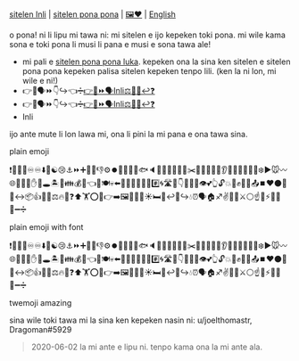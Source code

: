 [sitelen Inli](https://joelthomastr.github.io/tokipona) | [<span class="spp">sitelen pona pona</span>](https://joelthomastr.github.io/tokipona/READMEspp) | [&#x1f5bc;&#x2764;](https://joelthomastr.github.io/tokipona/READMEsp) | [English](https://joelthomastr.github.io/tokipona/READMEen)

o pona! ni li lipu mi tawa ni: mi sitelen e ijo kepeken toki pona. mi wile kama sona e toki pona li musi li pana e musi e sona tawa ale!

- mi pali e [sitelen pona pona luka](https://joelthomastr.github.io/tokipona/sitelen-pona-pona-luka_si). kepeken ona la sina ken sitelen e sitelen pona pona kepeken palisa sitelen kepeken tenpo lili. (ken la ni lon, mi wile e ni!)
- <span class="sp">&#x1f449;&#x1f4aa;&#x1f5e3;&#x23e9;&#xfe0f;&#x1f447;&#x21aa;&#xfe0f;&#x1f448;&#x2797;&#xfe0f;</span>[<span class="sp">&#x1f449;&#x1f527;&#x23e9;&#xfe0f;&#x1f5e3;Inli&#x2696;&#xfe0f;&#x1f464;&#x1f300;&#x21a9;&#xfe0f;&#x2753;&#xfe0f;</span>](https://joelthomastr.github.io/tokipona/kepeken-pi-toki-inli_si)
- &#x1f449;&#x1f4aa;&#x1f5e3;&#x23e9;&#xfe0f;&#x1f447;&#x21aa;&#xfe0f;&#x1f448;&#x2797;&#xfe0f;[&#x1f449;&#x1f527;&#x23e9;&#xfe0f;&#x1f5e3;Inli&#x2696;&#xfe0f;&#x1f464;&#x1f300;&#x21a9;&#xfe0f;&#x2753;&#xfe0f;](https://joelthomastr.github.io/tokipona/kepeken-pi-toki-inli_si)
- <i class="twa twa-backhand-index-pointing-right"></i><i class="twa twa-flexed-biceps"></i><i class="twa twa-speaking-head"></i><i class="twa twa-fast-forward-button"></i><i class="twa twa-backhand-index-pointing-down"></i><i class="twa twa-left-arrow-curving-right"></i><i class="twa twa-backhand-index-pointing-left"></i><i class="twa twa-division-sign"></i><i class="twa twa-backhand-index-pointing-right"></i><i class="twa twa-wrench"></i><i class="twa twa-fast-forward-button"></i><i class="twa twa-speaking-head"></i>Inli<i class="twa twa-balance-scale"></i><i class="twa twa-bust-in-silhouette"></i><i class="twa twa-cyclone"></i><i class="twa twa-right-arrow-curving-left"></i><i class="twa twa-question-mark"></i>

ijo ante mute li lon lawa mi, ona li pini la mi pana e ona tawa sina.

plain emoji

&#x2757;&#xfe0f;&#x1f98e;&#x274c;&#x1f3f9;&#x267e;&#xfe0f;&#x267e;&#xfe0f;&#x2b07;&#xfe0f;&#x1f500;&#x262f;&#xfe0f;&#x1f622;&#x2693;&#xfe0f;&#x23e9;&#xfe0f;&#x2795;&#xfe0f;&#x1f6d2;&#x1f41a;&#x1f44e;&#x2699;&#xfe0f;&#x23fa;&#xfe0f;&#x1f4a9;&#x1f464;&#x1f49b;&#x1f45c;&#x1f41f;&#x1f508;&#x1f6b6;&#x1f334;&#x1f4aa;&#x1f527;&#x1f34e;&#x2755;&#x2702;&#xfe0f;&#x1f48e;&#x1f366;&#x1f4a8;&#x1f308;&#x1f465;&#x1f442;&#x1f53c;&#x1f634;&#x1f535;&#x1f636;&#x1f9f1;&#x1f455;&#x2744;&#xfe0f;&#x25b6;&#xfe0f;&#x1f42d;&#x3030;&#xfe0f;&#x1F310;&#x1f4c4;&#x1f534;&#x1f4cd;&#x270b;&#xfe0f;&#x1f440;&#x1f573;&#x1f3dd;&#x1f475;&#x1f46a;&#x1f4b0;&#x1f467;&#x1f448;&#x1f468;&#x1f37d;&#x1f480;&#x2b05;&#xfe0f;&#x1f479;&#x1f639;&#x1f319;&#x1f603;&#x1f450;&#x1f9c2;&#x23;&#xfe0f;&#x20e3;&#x1f300;&#x1f6e3;&#x1f5fb;&#x1f447;&#x1f4ac;&#x1f9b5;&#x1f44b;&#x1f441;&#xfe0f;&#x1f495;&#x1f446;&#x1f513;&#x1f4a5;&#x1f6a7;&#x270a;&#xfe0f;&#x1f4cf;&#x1f35e;&#x1f4e4;&#x23f9;&#xfe0f;&#x2764;&#xfe0f;&#x26ab;&#xfe0f;&#x1f3c1;&#x1f41e;&#x2194;&#xfe0f;&#x1f4e6;&#x1f44d;&#x1f9de;&#x1f4d6;&#x2696;&#xfe0f;&#x1f525;&#x1f532;&#x2753;&#xfe0f;&#x2b06;&#xfe0f;&#x1f3cb;&#xfe0f;&#x2b55;&#xfe0f;&#x1f381;&#x1f449;&#x27a1;&#xfe0f;&#x1f5bc;&#x1f9e0;&#x1f412;&#x1f418;&#x2600;&#xfe0f;&#x1f6cf;&#x1f36d;&#x21a9;&#xfe0f;&#x1f914;&#x21aa;&#xfe0f;&#x1f4a7;&#x23f0;&#xfe0f;&#x1f5e3;&#x1f3e0;&#x2650;&#x270c;&#xfe0f;&#x1f346;&#x1f444;&#x2694;&#xfe0f;&#x26aa;&#xfe0f;&#x261d;&#xfe0f;&#x1f985;&#x26a1;&#xfe0f;&#x1f6eb;&#x1f4ad;&#x1f523;&#x2796;&#xfe0f;&#x2797;&#xfe0f;

plain emoji with font

<span class="sp">&#x2757;&#xfe0f;&#x1f98e;&#x274c;&#x1f3f9;&#x267e;&#xfe0f;&#x267e;&#xfe0f;&#x2b07;&#xfe0f;&#x1f500;&#x262f;&#xfe0f;&#x1f622;&#x2693;&#xfe0f;&#x23e9;&#xfe0f;&#x2795;&#xfe0f;&#x1f6d2;&#x1f41a;&#x1f44e;&#x2699;&#xfe0f;&#x23fa;&#xfe0f;&#x1f4a9;&#x1f464;&#x1f49b;&#x1f45c;&#x1f41f;&#x1f508;&#x1f6b6;&#x1f334;&#x1f4aa;&#x1f527;&#x1f34e;&#x2755;&#x2702;&#xfe0f;&#x1f48e;&#x1f366;&#x1f4a8;&#x1f308;&#x1f465;&#x1f442;&#x1f53c;&#x1f634;&#x1f535;&#x1f636;&#x1f9f1;&#x1f455;&#x2744;&#xfe0f;&#x25b6;&#xfe0f;&#x1f42d;&#x3030;&#xfe0f;&#x1F310;&#x1f4c4;&#x1f534;&#x1f4cd;&#x270b;&#xfe0f;&#x1f440;&#x1f573;&#x1f3dd;&#x1f475;&#x1f46a;&#x1f4b0;&#x1f467;&#x1f448;&#x1f468;&#x1f37d;&#x1f480;&#x2b05;&#xfe0f;&#x1f479;&#x1f639;&#x1f319;&#x1f603;&#x1f450;&#x1f9c2;&#x23;&#xfe0f;&#x20e3;&#x1f300;&#x1f6e3;&#x1f5fb;&#x1f447;&#x1f4ac;&#x1f9b5;&#x1f44b;&#x1f441;&#xfe0f;&#x1f495;&#x1f446;&#x1f513;&#x1f4a5;&#x1f6a7;&#x270a;&#xfe0f;&#x1f4cf;&#x1f35e;&#x1f4e4;&#x23f9;&#xfe0f;&#x2764;&#xfe0f;&#x26ab;&#xfe0f;&#x1f3c1;&#x1f41e;&#x2194;&#xfe0f;&#x1f4e6;&#x1f44d;&#x1f9de;&#x1f4d6;&#x2696;&#xfe0f;&#x1f525;&#x1f532;&#x2753;&#xfe0f;&#x2b06;&#xfe0f;&#x1f3cb;&#xfe0f;&#x2b55;&#xfe0f;&#x1f381;&#x1f449;&#x27a1;&#xfe0f;&#x1f5bc;&#x1f9e0;&#x1f412;&#x1f418;&#x2600;&#xfe0f;&#x1f6cf;&#x1f36d;&#x21a9;&#xfe0f;&#x1f914;&#x21aa;&#xfe0f;&#x1f4a7;&#x23f0;&#xfe0f;&#x1f5e3;&#x1f3e0;&#x2650;&#x270c;&#xfe0f;&#x1f346;&#x1f444;&#x2694;&#xfe0f;&#x26aa;&#xfe0f;&#x261d;&#xfe0f;&#x1f985;&#x26a1;&#xfe0f;&#x1f6eb;&#x1f4ad;&#x1f523;&#x2796;&#xfe0f;&#x2797;&#xfe0f;</span>

twemoji amazing

<i class="twa twa-exclamation-mark"></i><i class="twa twa-lizard"></i><i class="twa twa-cross-mark"></i><i class="twa twa-bow-and-arrow"></i><i class="twa twa-infinity"></i><i class="twa twa-infinity"></i><i class="twa twa-down-arrow"></i><i class="twa twa-shuffle-tracks-button"></i><i class="twa twa-yin-yang"></i><i class="twa twa-crying-face"></i><i class="twa twa-anchor"></i><i class="twa twa-fast-forward-button"></i><i class="twa twa-plus-sign"></i><i class="twa twa-shopping-cart"></i><i class="twa twa-spiral-shell"></i><i class="twa twa-thumbs-down"></i><i class="twa twa-gear"></i><i class="twa twa-record-button"></i><i class="twa twa-pile-of-poo"></i><i class="twa twa-bust-in-silhouette"></i><i class="twa twa-yellow-heart"></i><i class="twa twa-handbag"></i><i class="twa twa-fish"></i><i class="twa twa-speaker-low-volume"></i><i class="twa twa-person-walking"></i><i class="twa twa-palm-tree"></i><i class="twa twa-flexed-biceps"></i><i class="twa twa-wrench"></i><i class="twa twa-red-apple"></i><i class="twa twa-white-exclamation-mark"></i><i class="twa twa-scissors"></i><i class="twa twa-gem-stone"></i><i class="twa twa-soft-ice-cream"></i><i class="twa twa-dashing-away"></i><i class="twa twa-rainbow"></i><i class="twa twa-busts-in-silhouette"></i><i class="twa twa-ear"></i><i class="twa twa-upwards-button"></i><i class="twa twa-sleeping-face"></i><i class="twa twa-blue-circle"></i><i class="twa twa-face-without-mouth"></i><i class="twa twa-brick"></i><i class="twa twa-t-shirt"></i><i class="twa twa-snowflake"></i><i class="twa twa-play-button"></i><i class="twa twa-mouse-face"></i><i class="twa twa-wavy-dash"></i><i class="twa twa-globe-with-meridians"></i><i class="twa twa-page-facing-up"></i><i class="twa twa-red-circle"></i><i class="twa twa-round-pushpin"></i><i class="twa twa-raised-hand"></i><i class="twa twa-eyes"></i><i class="twa twa-hole"></i><i class="twa twa-desert-island"></i><i class="twa twa-old-woman"></i><i class="twa twa-family"></i><i class="twa twa-money-bag"></i><i class="twa twa-girl"></i><i class="twa twa-backhand-index-pointing-left"></i><i class="twa twa-man"></i><i class="twa twa-fork-and-knife-with-plate"></i><i class="twa twa-skull"></i><i class="twa twa-left-arrow"></i><i class="twa twa-ogre"></i><i class="twa twa-cat-with-tears-of-joy"></i><i class="twa twa-crescent-moon"></i><i class="twa twa-grinning-face-with-big-eyes"></i><i class="twa twa-open-hands"></i><i class="twa twa-salt"></i><i class="twa twa-keycap"></i><i class="twa twa-cyclone"></i><i class="twa twa-motorway"></i><i class="twa twa-mount-fuji"></i><i class="twa twa-backhand-index-pointing-down"></i><i class="twa twa-speech-balloon"></i><i class="twa twa-leg"></i><i class="twa twa-waving-hand"></i><i class="twa twa-eye"></i><i class="twa twa-two-hearts"></i><i class="twa twa-backhand-index-pointing-up"></i><i class="twa twa-unlocked"></i><i class="twa twa-collision"></i><i class="twa twa-construction"></i><i class="twa twa-raised-fist"></i><i class="twa twa-straight-ruler"></i><i class="twa twa-bread"></i><i class="twa twa-outbox-tray"></i><i class="twa twa-stop-button"></i><i class="twa twa-red-heart"></i><i class="twa twa-black-circle"></i><i class="twa twa-chequered-flag"></i><i class="twa twa-lady-beetle"></i><i class="twa twa-left-right-arrow"></i><i class="twa twa-package"></i><i class="twa twa-thumbs-up"></i><i class="twa twa-genie"></i><i class="twa twa-open-book"></i><i class="twa twa-balance-scale"></i><i class="twa twa-fire"></i><i class="twa twa-black-square-button"></i><i class="twa twa-question-mark"></i><i class="twa twa-up-arrow"></i><i class="twa twa-person-lifting-weights"></i><i class="twa twa-hollow-red-circle"></i><i class="twa twa-wrapped-gift"></i><i class="twa twa-backhand-index-pointing-right"></i><i class="twa twa-right-arrow"></i><i class="twa twa-framed-picture"></i><i class="twa twa-brain"></i><i class="twa twa-monkey"></i><i class="twa twa-elephant"></i><i class="twa twa-sun"></i><i class="twa twa-bed"></i><i class="twa twa-lollipop"></i><i class="twa twa-right-arrow-curving-left"></i><i class="twa twa-thinking-face"></i><i class="twa twa-left-arrow-curving-right"></i><i class="twa twa-droplet"></i><i class="twa twa-alarm-clock"></i><i class="twa twa-speaking-head"></i><i class="twa twa-house"></i><i class="twa twa-sagittarius"></i><i class="twa twa-victory-hand"></i><i class="twa twa-eggplant"></i><i class="twa twa-mouth"></i><i class="twa twa-crossed-swords"></i><i class="twa twa-white-circle"></i><i class="twa twa-index-pointing-up"></i><i class="twa twa-eagle"></i><i class="twa twa-high-voltage"></i><i class="twa twa-airplane-departure"></i><i class="twa twa-thought-balloon"></i><i class="twa twa-input-symbols"></i><i class="twa twa-minus-sign"></i><i class="twa twa-division-sign"></i>


sina wile toki tawa mi la sina ken kepeken nasin ni:
u/joelthomastr, Dragoman#5929

> 2020-06-02 la mi ante e lipu ni. tenpo kama ona la mi ante ala.
